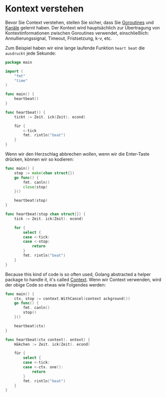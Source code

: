# Kontext verstehen

Bevor Sie Context verstehen, stellen Sie sicher, dass Sie [Goroutines](https://tour.golang.org/concurrency/1) und [Kanäle](https://tour.golang.org/concurrency/2) gelernt haben. Der Kontext wird hauptsächlich zur Übertragung von Kontextinformationen zwischen Goroutines verwendet, einschließlich: Annullierungssignal, Timeout, Fristsetzung, k-v, etc.

Zum Beispiel haben wir eine lange laufende Funktion `heart beat` die `ausdruckt` jede Sekunde:

```go
package main

import (
    "fmt"
    "time"
)

func main() {
    heartbeat()
}

func heartbeat() {
    tickt := Zeit. ick(Zeit). econd)

    für {
        <-tick
        fmt. rintln("beat")
    }
}
```

Wenn wir den Herzschlag abbrechen wollen, wenn wir die Enter-Taste drücken, können wir so kodieren:

```go
func main() {
    stop := make(chan struct{})
    go func() {
        fmt. canln()
        close(stop)
    }()

    heartbeat(stop)
}

func heartbeat(stop chan struct{}) {
    tick := Zeit. ick(Zeit). econd)

    for {
        select {
        case <-tick:
        case <-stop:
            return
        }
        fmt. rintln("beat")
    }
}
```

Because this kind of code is so often used, Golang abstracted a helper package to handle it, it's called [Context](https://golang.org/pkg/context/). Wenn wir Context verwenden, wird der obige Code so etwas wie Folgendes werden:

```go
func main() {
    ctx, stop := context.WithCancel(context ackground())
    go func() {
        fmt. canln()
        stop()
    }()

    heartbeat(ctx)
}

func heartbeat(ctx context). ontext) {
    Häkchen := Zeit. ick(Zeit). econd)

    für {
        select {
        case <-tick:
        case <-ctx. one():
            return
        }
        fmt. rintln("beat")
    }
}
```
